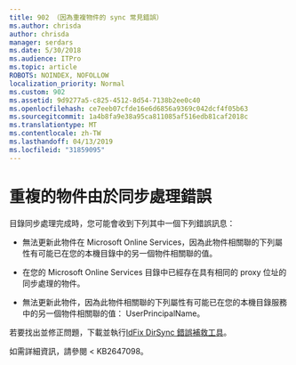 ```yaml
---
title: 902 （因為重複物件的 sync 常見錯誤）
ms.author: chrisda
author: chrisda
manager: serdars
ms.date: 5/30/2018
ms.audience: ITPro
ms.topic: article
ROBOTS: NOINDEX, NOFOLLOW
localization_priority: Normal
ms.custom: 902
ms.assetid: 9d9277a5-c825-4512-8d54-7138b2ee0c40
ms.openlocfilehash: ce7eeb07cfde16e6d6856a9369c042dcf4f05b63
ms.sourcegitcommit: 1a4b8fa9e38a95ca811085af516edb81caf2018c
ms.translationtype: MT
ms.contentlocale: zh-TW
ms.lasthandoff: 04/13/2019
ms.locfileid: "31859095"
---
```

# <a name="sync-errors-due-to-duplicate-objects"></a>重複的物件由於同步處理錯誤

目錄同步處理完成時，您可能會收到下列其中一個下列錯誤訊息：

- 無法更新此物件在 Microsoft Online Services，因為此物件相關聯的下列屬性有可能已在您的本機目錄中的另一個物件相關聯的值。

- 在您的 Microsoft Online Services 目錄中已經存在具有相同的 proxy 位址的同步處理的物件。

- 無法更新此物件，因為此物件相關聯的下列屬性有可能已在您的本機目錄服務中的另一個物件相關聯的值： UserPrincipalName。

若要找出並修正問題，下載並執行[IdFix DirSync 錯誤補救工具](https://www.microsoft.com/download/details.aspx?id=36832)。

如需詳細資訊，請參閱 < <b0>KB2647098</b0>。
